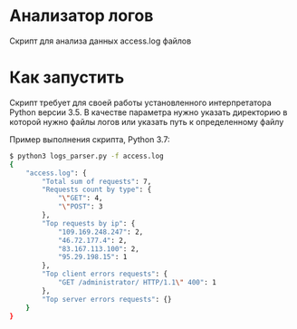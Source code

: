 # Анализатор логов

Скрипт для анализа данных access.log файлов 

# Как запустить

Скрипт требует для своей работы установленного интерпретатора Python версии 3.5.
В качестве параметра нужно указать директорию в которой нужно файлы логов 
или указать путь к определенному файлу

Пример выполнения скрипта, Python 3.7:

```bash
$ python3 logs_parser.py -f access.log
{
    "access.log": {
        "Total sum of requests": 7,
        "Requests count by type": {
            "\"GET": 4,
            "\"POST": 3
        },
        "Top requests by ip": {
            "109.169.248.247": 2,
            "46.72.177.4": 2,
            "83.167.113.100": 2,
            "95.29.198.15": 1
        },
        "Top client errors requests": {
            "GET /administrator/ HTTP/1.1\" 400": 1
        },
        "Top server errors requests": {}
    }
}
```

